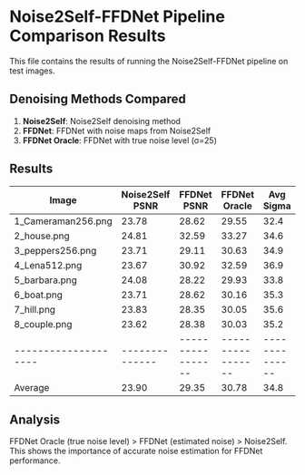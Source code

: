 # Noise2Self-FFDNet Pipeline Comparison Results

This file contains the results of running the Noise2Self-FFDNet pipeline on test images.

## Denoising Methods Compared

1. **Noise2Self**: Noise2Self denoising method
2. **FFDNet**: FFDNet with noise maps from Noise2Self
3. **FFDNet Oracle**: FFDNet with true noise level (σ=25)

## Results

| Image                | Noise2Self PSNR |     FFDNet PSNR |   FFDNet Oracle |    Avg Sigma |
|--------------------|--------------|-----------------|-----------------|--------------|
| 1_Cameraman256.png   |        23.78 |           28.62 |           29.55 |         32.4 |
| 2_house.png          |        24.81 |           32.59 |           33.27 |         34.6 |
| 3_peppers256.png     |        23.71 |           29.11 |           30.63 |         34.9 |
| 4_Lena512.png        |        23.67 |           30.92 |           32.59 |         36.9 |
| 5_barbara.png        |        24.08 |           28.22 |           29.93 |         33.8 |
| 6_boat.png           |        23.71 |           28.62 |           30.16 |         35.3 |
| 7_hill.png           |        23.83 |           28.35 |           30.05 |         35.6 |
| 8_couple.png         |        23.62 |           28.38 |           30.03 |         35.2 |
|--------------------|--------------|-----------------|-----------------|--------------|
| Average              |        23.90 |           29.35 |           30.78 |         34.8 |

## Analysis

FFDNet Oracle (true noise level) > FFDNet (estimated noise) > Noise2Self.
This shows the importance of accurate noise estimation for FFDNet performance.
